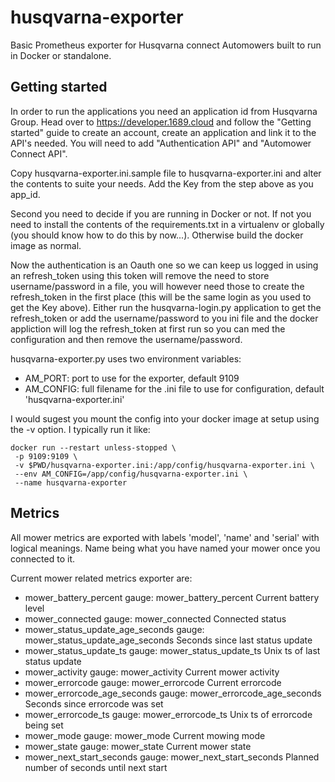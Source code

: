 # husqvarna-exporter
Basic Prometheus exporter for Husqvarna connect Automowers built to run in Docker or standalone.

## Getting started
In order to run the applications you need an application id from Husqvarna Group. Head over to https://developer.1689.cloud and follow the "Getting started" guide to create an account, create an application and link it to the API's needed. You will need to add "Authentication API" and "Automower Connect API". 

Copy husqvarna-exporter.ini.sample file to husqvarna-exporter.ini and alter the contents to suite your needs. Add the Key from the step above as you app_id.

Second you need to decide if you are running in Docker or not. If not you need to install the contents of the requirements.txt in a virtualenv or globally (you should know how to do this by now...). Otherwise build the docker image as normal.

Now the authentication is an Oauth one so we can keep us logged in using an refresh_token using this token will remove the need to store username/password in a file, you will however need those to create the refresh_token in the first place (this will be the same login as you used to get the Key above). Either run the husqvarna-login.py application to get the refresh_token or add the username/password to you ini file and the docker appliction will log the refresh_token at first run so you can med the configuration and then remove the username/password. 

husqvarna-exporter.py uses two environment variables:
- AM_PORT: port to use for the exporter, default 9109
- AM_CONFIG: full filename for the  .ini file to use for configuration, default 'husqvarna-exporter.ini'

I would sugest you mount the config into your docker image at setup using the -v option. I typically run it like:
```
docker run --restart unless-stopped \
 -p 9109:9109 \
 -v $PWD/husqvarna-exporter.ini:/app/config/husqvarna-exporter.ini \
 --env AM_CONFIG=/app/config/husqvarna-exporter.ini \
 --name husqvarna-exporter
```

## Metrics

All mower metrics are exported with labels 'model', 'name' and 'serial' with logical meanings. Name being what you have named your mower once you connected to it. 

Current mower related metrics exporter are:
- mower_battery_percent gauge:  mower_battery_percent Current battery level
-  mower_connected gauge:  mower_connected Connected status
-  mower_status_update_age_seconds gauge:  mower_status_update_age_seconds Seconds since last status update
-  mower_status_update_ts gauge:  mower_status_update_ts Unix ts of last status update
-  mower_activity gauge:  mower_activity Current mower activity
-  mower_errorcode gauge:  mower_errorcode Current errorcode
-  mower_errorcode_age_seconds gauge:  mower_errorcode_age_seconds Seconds since errorcode was set
-  mower_errorcode_ts gauge:  mower_errorcode_ts Unix ts of errorcode being set
-  mower_mode gauge:  mower_mode Current mowing mode
-  mower_state gauge:  mower_state Current mower state
-  mower_next_start_seconds gauge:  mower_next_start_seconds Planned number of seconds until next start
